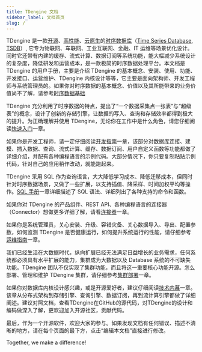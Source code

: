```yaml
---
title: TDengine 文档
sidebar_label: 文档首页
slug: /
---
```


TDengine 是一款[开源](https://www.taosdata.com/tdengine/open_source_time-series_database)、[高性能](https://www.taosdata.com/fast)、[云原生](https://www.taosdata.com/tdengine/cloud_native_time-series_database)的<a href="https://www.taosdata.com/" data-internallinksmanager029f6b8e52c="2" title="时序数据库" target="_blank" rel="noopener">时序数据库</a>（<a href="https://www.taosdata.com/time-series-database" data-internallinksmanager029f6b8e52c="9" title="Time Series DataBase" target="_blank" rel="noopener">Time Series Database</a>, <a href="https://www.taosdata.com/tsdb" data-internallinksmanager029f6b8e52c="8" title="TSDB" target="_blank" rel="noopener">TSDB</a>）, 它专为物联网、车联网、工业互联网、金融、IT 运维等场景优化设计。同时它还带有内建的缓存、流式计算、数据订阅等系统功能，能大幅减少系统设计的复杂度，降低研发和运营成本，是一款极简的时序数据处理平台。本文档是 TDengine 的用户手册，主要是介绍 TDengine 的基本概念、安装、使用、功能、开发接口、运营维护、TDengine 内核设计等等，它主要是面向架构师、开发工程师与系统管理员的。如果你对时序数据的基本概念、价值以及其所能带来的业务价值尚不了解，请参考[时序数据基础](./concept)

TDengine 充分利用了时序数据的特点，提出了“一个数据采集点一张表”与“超级表”的概念，设计了创新的存储引擎，让数据的写入、查询和存储效率都得到极大的提升。为正确理解并使用 TDengine，无论你在工作中是什么角色，请您仔细阅读[快速入门](./basic)一章。

如果你是开发工程师，请一定仔细阅读[开发指南](./develop)一章，该部分对数据库连接、建模、插入数据、查询、流式计算、缓存、数据订阅、用户自定义函数等功能都做了详细介绍，并配有各种编程语言的示例代码。大部分情况下，你只要复制粘贴示例代码，针对自己的应用稍作改动，就能跑起来。

TDengine 采用 SQL 作为查询语言，大大降低学习成本、降低迁移成本，但同时针对时序数据场景，又做了一些扩展，以支持插值、降采样、时间加权平均等操作。[SQL 手册](./reference/taos-sql)一章详细描述了 SQL 语法、详细列出了各种支持的命令和函数。

如果你对 TDengine 的产品组件、REST API、各种编程语言的连接器（Connector）想做更多详细了解，请看[连接器](./reference/connector)一章。

如果你是系统管理员，关心安装、升级、容错灾备、关心数据导入、导出、配置参数，如何监测 TDengine 是否健康运行，如何提升系统运行的性能，请仔细参考[运维指南](./operation)一章。

我们已经生活在大数据时代，纵向扩展已经无法满足日益增长的业务需求，任何系统都必须具有水平扩展的能力，集群成为大数据以及 Database 系统的不可缺失功能。TDengine 团队不仅实现了集群功能，而且将这一重要核心功能开源。怎么部署、管理和维护 TDengine 集群，请仔细参考[集群部署](./operation/deployment)一章。

如果你对数据库内核设计感兴趣，或是开源爱好者，建议仔细阅读[技术内幕](./tdinterna)一章。该章从分布式架构到存储引擎、查询引擎、数据订阅，再到流计算引擎都做了详细阐述。建议对照文档，查看TDengine在GitHub的源代码，对TDengine的设计和编码做深入了解，更欢迎加入开源社区，贡献代码。

最后，作为一个开源软件，欢迎大家的参与。如果发现文档有任何错误、描述不清晰的地方，请在每个页面的最下方，点击“编辑本文档”直接进行修改。

Together, we make a difference!
